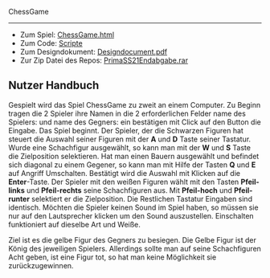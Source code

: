 ChessGame
<hr/>
<ul>
<li>Zum Spiel: <a href="https://nickhaecker.github.io/PrimaSS21Endabgabe/ChessGame.html">ChessGame.html</a></li>
<li>Zum Code: <a href="https://github.com/NickHaecker/PrimaSS21Endabgabe/tree/main/scripts">Scripte</a></li>
<li>Zum Designdokument: <a href="https://github.com/NickHaecker/PrimaSS21Endabgabe/blob/main/konzept/Designdocument.pdf">Designdocument.pdf</a></li>
<li>Zur Zip Datei des Repos: <a href="https://github.com/NickHaecker/PrimaSS21Endabgabe/blob/main/zip/PrimaSS21Endabgabe.rar">PrimaSS21Endabgabe.rar</a></li>
</ul>
<h2>Nutzer Handbuch</h2>
Gespielt wird das Spiel ChessGame zu zweit an einem Computer.
Zu Beginn tragen die 2 Spieler ihre Namen in die 2 erforderlichen Felder <e>name des Spielers:</e> und <e>name des Gegners:</e> ein bestätigen mit Click auf den Button die Eingabe. Das Spiel beginnt.
Der Spieler, der die Schwarzen Figuren hat steuert die Auswahl seiner Figuren mit der <b>A</b> und <b>D</b> Taste seiner Tastatur. Wurde eine Schachfigur ausgewählt, so kann man mit der <b>W</b> und <b>S</b> Taste die Zielposition selektieren. Hat man einen Bauern ausgewählt und befindet sich diagonal zu einem Gegener, so kann man mit Hilfe der Tasten <b>Q</b> und <b>E</b> auf Angriff Umschalten. Bestätigt wird die Auswahl mit Klicken auf die <b>Enter</b>-Taste.
Der Spieler mit den weißen Figuren wählt mit den Tasten <b>Pfeil-links</b> und <b>Pfeil-rechts</b> seine Schachfiguren aus. Mit <b>Pfeil-hoch</b> und <b>Pfeil-runter</b> selektiert er die Zielposition.
Die Restlichen Tastatur Eingaben sind identisch.
Möchten die Spieler keinen Sound im Spiel haben, so müssen sie nur auf den Lautsprecher klicken um den Sound auszustellen. Einschalten funktioniert auf dieselbe Art und Weiße.

Ziel ist es die gelbe Figur des Gegners zu besiegen. Die Gelbe Figur ist der König des jeweiligen Spielers. Allerdings sollte man auf seine Schachfiguren Acht geben, ist eine Figur tot, so hat man keine Möglichkeit sie zurückzugewinnen.